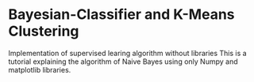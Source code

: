 # Bayesian-Classifier and K-Means Clustering
Implementation of supervised learing algorithm without libraries
This is a tutorial explaining the algorithm of Naive Bayes using only Numpy and matplotlib libraries.
